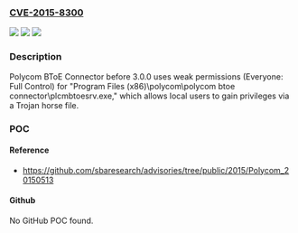 ### [CVE-2015-8300](https://cve.mitre.org/cgi-bin/cvename.cgi?name=CVE-2015-8300)
![](https://img.shields.io/static/v1?label=Product&message=n%2Fa&color=blue)
![](https://img.shields.io/static/v1?label=Version&message=n%2Fa&color=blue)
![](https://img.shields.io/static/v1?label=Vulnerability&message=n%2Fa&color=brighgreen)

### Description

Polycom BToE Connector before 3.0.0 uses weak permissions (Everyone: Full Control) for "Program Files (x86)\polycom\polycom btoe connector\plcmbtoesrv.exe," which allows local users to gain privileges via a Trojan horse file.

### POC

#### Reference
- https://github.com/sbaresearch/advisories/tree/public/2015/Polycom_20150513

#### Github
No GitHub POC found.

